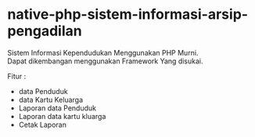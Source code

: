 # native-php-sistem-informasi-arsip-pengadilan
Sistem Informasi Kependudukan Menggunakan PHP Murni. <br>
Dapat dikembangan menggunakan Framework Yang disukai.

Fitur :
-  data Penduduk 
-  data Kartu Keluarga
- Laporan data Penduduk
- Laporan data kartu kluarga
- Cetak Laporan 

